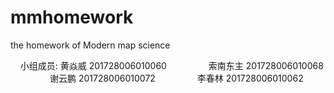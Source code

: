 # mmhomework
the homework of Modern map science 

        小组成员: 黄焱威 201728006010060
                 索南东主 201728006010068
                 谢云鹏 201728006010072
                 李春林 201728006010062
